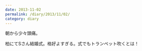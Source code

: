 ```yaml
---
date: 2013-11-02
permalink: /diary/2013/11/02/
category: diary
---
```


朝から少々頭痛。

柏にてSさん結婚式。格好よすぎる。式でもトランペット吹くとは！